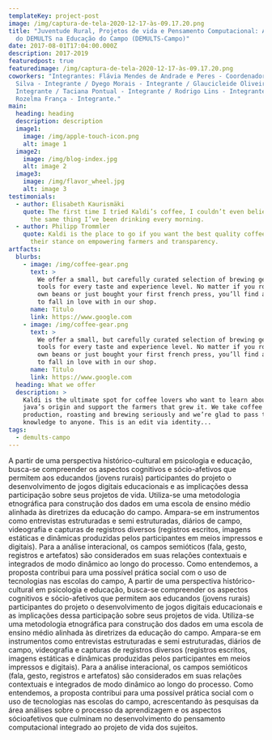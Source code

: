 ```yaml
---
templateKey: project-post
image: /img/captura-de-tela-2020-12-17-às-09.17.20.png
title: "Juventude Rural, Projetos de vida e Pensamento Computacional: Aplicações
  do DEMULTS na Educação do Campo (DEMULTS-Campo)"
date: 2017-08-01T17:04:00.000Z
description: 2017-2019
featuredpost: true
featuredimage: /img/captura-de-tela-2020-12-17-às-09.17.20.png
coworkers: "Integrantes: Flávia Mendes de Andrade e Peres - Coordenador / Max da
  Silva - Integrante / Dyego Morais - Integrante / Glaucicleide Oliveira -
  Integrante / Taciana Pontual - Integrante / Rodrigo Lins - Integrante /
  Rozelma França - Integrante."
main:
  heading: heading
  description: description
  image1:
    image: /img/apple-touch-icon.png
    alt: image 1
  image2:
    image: /img/blog-index.jpg
    alt: image 2
  image3:
    image: /img/flavor_wheel.jpg
    alt: image 3
testimonials:
  - author: Elisabeth Kaurismäki
    quote: The first time I tried Kaldi’s coffee, I couldn’t even believe that was
      the same thing I’ve been drinking every morning.
  - author: Philipp Trommler
    quote: Kaldi is the place to go if you want the best quality coffee. I love
      their stance on empowering farmers and transparency.
artfacts:
  blurbs:
    - image: /img/coffee-gear.png
      text: >
        We offer a small, but carefully curated selection of brewing gear and
        tools for every taste and experience level. No matter if you roast your
        own beans or just bought your first french press, you’ll find a gadget
        to fall in love with in our shop.
      name: Titulo
      link: https://www.google.com
    - image: /img/coffee-gear.png
      text: >
        We offer a small, but carefully curated selection of brewing gear and
        tools for every taste and experience level. No matter if you roast your
        own beans or just bought your first french press, you’ll find a gadget
        to fall in love with in our shop.
      name: Titulo
      link: https://www.google.com
  heading: What we offer
  description: >
    Kaldi is the ultimate spot for coffee lovers who want to learn about their
    java’s origin and support the farmers that grew it. We take coffee
    production, roasting and brewing seriously and we’re glad to pass that
    knowledge to anyone. This is an edit via identity...
tags:
  - demults-campo
---
```

A partir de uma perspectiva histórico-cultural em psicologia e educação, busca-se compreender os aspectos cognitivos e sócio-afetivos que permitem aos educandos (jovens rurais) participantes do projeto o desenvolvimento de jogos digitais educacionais e as implicações dessa participação sobre seus projetos de vida. Utiliza-se uma metodologia etnográfica para construção dos dados em uma escola de ensino médio alinhada às diretrizes da educação do campo. Ampara-se em instrumentos como entrevistas estruturadas e semi estruturadas, diários de campo, videografia e capturas de registros diversos (registros escritos, imagens estáticas e dinâmicas produzidas pelos participantes em meios impressos e digitais). Para a análise interacional, os campos semióticos (fala, gesto, registros e artefatos) são considerados em suas relações contextuais e integrados de modo dinâmico ao longo do processo. Como entendemos, a proposta contribui para uma possível prática social com o uso de tecnologias nas escolas do campo, A partir de uma perspectiva histórico-cultural em psicologia e educação, busca-se compreender os aspectos cognitivos e sócio-afetivos que permitem aos educandos (jovens rurais) participantes do projeto o desenvolvimento de jogos digitais educacionais e as implicações dessa participação sobre seus projetos de vida. Utiliza-se uma metodologia etnográfica para construção dos dados em uma escola de ensino médio alinhada às diretrizes da educação do campo. Ampara-se em instrumentos como entrevistas estruturadas e semi estruturadas, diários de campo, videografia e capturas de registros diversos (registros escritos, imagens estáticas e dinâmicas produzidas pelos participantes em meios impressos e digitais). Para a análise interacional, os campos semióticos (fala, gesto, registros e artefatos) são considerados em suas relações contextuais e integrados de modo dinâmico ao longo do processo. Como entendemos, a proposta contribui para uma possível prática social com o uso de tecnologias nas escolas do campo, acrescentando às pesquisas da área análises sobre o processo da aprendizagem e os aspectos sócioafetivos que culminam no desenvolvimento do pensamento computacional integrado ao projeto de vida dos sujeitos.
